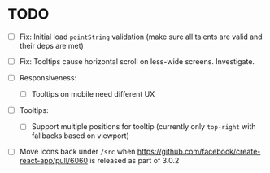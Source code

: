 # TODO

- [ ] Fix: Initial load `pointString` validation (make sure all talents are valid and their deps are met)
- [ ] Fix: Tooltips cause horizontal scroll on less-wide screens. Investigate.

- [ ] Responsiveness:
  - [ ] Tooltips on mobile need different UX
- [ ] Tooltips: 
  - [ ] Support multiple positions for tooltip (currently only `top-right` with fallbacks based on viewport)
- [ ] Move icons back under `/src` when https://github.com/facebook/create-react-app/pull/6060 is released as part of 3.0.2